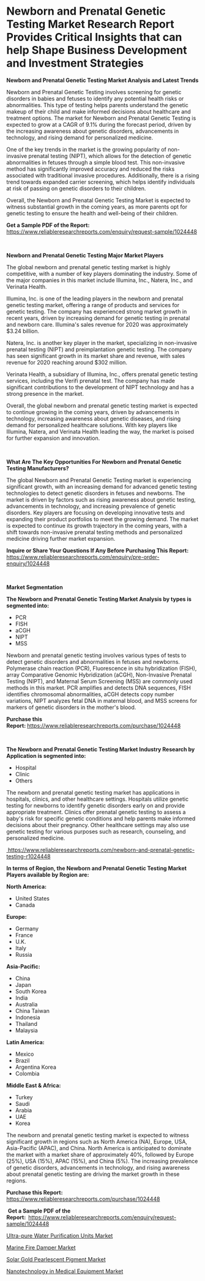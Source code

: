<p><h1>Newborn and Prenatal Genetic Testing Market Research Report Provides Critical Insights that can help Shape Business Development and Investment Strategies</h1></p><p><strong>Newborn and Prenatal Genetic Testing Market Analysis and Latest Trends</strong></p>
<p><p>Newborn and Prenatal Genetic Testing involves screening for genetic disorders in babies and fetuses to identify any potential health risks or abnormalities. This type of testing helps parents understand the genetic makeup of their child and make informed decisions about healthcare and treatment options. The market for Newborn and Prenatal Genetic Testing is expected to grow at a CAGR of 9.1% during the forecast period, driven by the increasing awareness about genetic disorders, advancements in technology, and rising demand for personalized medicine.</p><p>One of the key trends in the market is the growing popularity of non-invasive prenatal testing (NIPT), which allows for the detection of genetic abnormalities in fetuses through a simple blood test. This non-invasive method has significantly improved accuracy and reduced the risks associated with traditional invasive procedures. Additionally, there is a rising trend towards expanded carrier screening, which helps identify individuals at risk of passing on genetic disorders to their children.</p><p>Overall, the Newborn and Prenatal Genetic Testing Market is expected to witness substantial growth in the coming years, as more parents opt for genetic testing to ensure the health and well-being of their children.</p></p>
<p><strong>Get a Sample PDF of the Report:&nbsp;</strong> <a href="https://www.reliableresearchreports.com/enquiry/request-sample/1024448">https://www.reliableresearchreports.com/enquiry/request-sample/1024448</a></p>
<p>&nbsp;</p>
<p><strong>Newborn and Prenatal Genetic Testing Major Market Players</strong></p>
<p><p>The global newborn and prenatal genetic testing market is highly competitive, with a number of key players dominating the industry. Some of the major companies in this market include Illumina, Inc., Natera, Inc., and Verinata Health.</p><p>Illumina, Inc. is one of the leading players in the newborn and prenatal genetic testing market, offering a range of products and services for genetic testing. The company has experienced strong market growth in recent years, driven by increasing demand for genetic testing in prenatal and newborn care. Illumina's sales revenue for 2020 was approximately $3.24 billion.</p><p>Natera, Inc. is another key player in the market, specializing in non-invasive prenatal testing (NIPT) and preimplantation genetic testing. The company has seen significant growth in its market share and revenue, with sales revenue for 2020 reaching around $302 million.</p><p>Verinata Health, a subsidiary of Illumina, Inc., offers prenatal genetic testing services, including the Verifi prenatal test. The company has made significant contributions to the development of NIPT technology and has a strong presence in the market.</p><p>Overall, the global newborn and prenatal genetic testing market is expected to continue growing in the coming years, driven by advancements in technology, increasing awareness about genetic diseases, and rising demand for personalized healthcare solutions. With key players like Illumina, Natera, and Verinata Health leading the way, the market is poised for further expansion and innovation.</p></p>
<p>&nbsp;</p>
<p><strong>What Are The Key Opportunities For Newborn and Prenatal Genetic Testing Manufacturers?</strong></p>
<p><p>The global Newborn and Prenatal Genetic Testing market is experiencing significant growth, with an increasing demand for advanced genetic testing technologies to detect genetic disorders in fetuses and newborns. The market is driven by factors such as rising awareness about genetic testing, advancements in technology, and increasing prevalence of genetic disorders. Key players are focusing on developing innovative tests and expanding their product portfolios to meet the growing demand. The market is expected to continue its growth trajectory in the coming years, with a shift towards non-invasive prenatal testing methods and personalized medicine driving further market expansion.</p></p>
<p><strong>Inquire or Share Your Questions If Any Before Purchasing This Report:</strong> <a href="https://www.reliableresearchreports.com/enquiry/pre-order-enquiry/1024448">https://www.reliableresearchreports.com/enquiry/pre-order-enquiry/1024448</a></p>
<p>&nbsp;</p>
<p><strong>Market Segmentation</strong></p>
<p><strong>The Newborn and Prenatal Genetic Testing Market Analysis by types is segmented into:</strong></p>
<p><ul><li>PCR</li><li>FISH</li><li>aCGH</li><li>NIPT</li><li>MSS</li></ul></p>
<p><p>Newborn and prenatal genetic testing involves various types of tests to detect genetic disorders and abnormalities in fetuses and newborns. Polymerase chain reaction (PCR), Fluorescence in situ hybridization (FISH), array Comparative Genomic Hybridization (aCGH), Non-Invasive Prenatal Testing (NIPT), and Maternal Serum Screening (MSS) are commonly used methods in this market. PCR amplifies and detects DNA sequences, FISH identifies chromosomal abnormalities, aCGH detects copy number variations, NIPT analyzes fetal DNA in maternal blood, and MSS screens for markers of genetic disorders in the mother's blood.</p></p>
<p><strong>Purchase this Report:&nbsp;</strong><a href="https://www.reliableresearchreports.com/purchase/1024448">https://www.reliableresearchreports.com/purchase/1024448</a></p>
<p>&nbsp;</p>
<p><strong>The Newborn and Prenatal Genetic Testing Market Industry Research by Application is segmented into:</strong></p>
<p><ul><li>Hospital</li><li>Clinic</li><li>Others</li></ul></p>
<p><p>The newborn and prenatal genetic testing market has applications in hospitals, clinics, and other healthcare settings. Hospitals utilize genetic testing for newborns to identify genetic disorders early on and provide appropriate treatment. Clinics offer prenatal genetic testing to assess a baby's risk for specific genetic conditions and help parents make informed decisions about their pregnancy. Other healthcare settings may also use genetic testing for various purposes such as research, counseling, and personalized medicine.</p></p>
<p><a href="https://www.reliableresearchreports.com/newborn-and-prenatal-genetic-testing-r1024448">&nbsp;https://www.reliableresearchreports.com/newborn-and-prenatal-genetic-testing-r1024448</a></p>
<p><strong>In terms of Region, the Newborn and Prenatal Genetic Testing Market Players available by Region are:</strong></p>
<p>
    <p> <strong> North America: </strong>
        <ul>
            <li>United States</li>
            <li>Canada</li>
        </ul>
        </p> 
    <p> <strong> Europe: </strong>
        <ul>
            <li>Germany</li>
            <li>France</li>
            <li>U.K.</li>
            <li>Italy</li>
            <li>Russia</li>
        </ul>
        </p> 
    <p> <strong> Asia-Pacific: </strong>
        <ul>
            <li>China</li>
            <li>Japan</li>
            <li>South Korea</li>
            <li>India</li>
            <li>Australia</li>
            <li>China Taiwan</li>
            <li>Indonesia</li>
            <li>Thailand</li>
            <li>Malaysia</li>
        </ul>
        </p> 
    <p> <strong> Latin America: </strong>
        <ul>
            <li>Mexico</li>
            <li>Brazil</li>
            <li>Argentina Korea</li>
            <li>Colombia</li>
        </ul>
        </p> 
    <p> <strong> Middle East & Africa: </strong>
        <ul>
            <li>Turkey</li>
            <li>Saudi</li>
            <li>Arabia</li>
            <li>UAE</li>
            <li>Korea</li>
        </ul>
    </p>
    </p>
<p><p>The newborn and prenatal genetic testing market is expected to witness significant growth in regions such as North America (NA), Europe, USA, Asia-Pacific (APAC), and China. North America is anticipated to dominate the market with a market share of approximately 40%, followed by Europe (25%), USA (15%), APAC (15%), and China (5%). The increasing prevalence of genetic disorders, advancements in technology, and rising awareness about prenatal genetic testing are driving the market growth in these regions.</p></p>
<p><strong>Purchase this Report: </strong><a href="https://www.reliableresearchreports.com/purchase/1024448">https://www.reliableresearchreports.com/purchase/1024448</a></p>
<p>&nbsp;<strong>Get a Sample PDF of the Report:&nbsp;&nbsp;</strong><a href="https://www.reliableresearchreports.com/enquiry/request-sample/1024448">https://www.reliableresearchreports.com/enquiry/request-sample/1024448</a></p>
<p><strong></strong></p>
<p><p><a href="https://www.linkedin.com/pulse/ultra-pure-water-purification-units-market-report-reveals-00pre">Ultra-pure Water Purification Units Market</a></p><p><a href="https://www.linkedin.com/pulse/marine-fire-damper-market-trends-forecast-competitive-analysis-cyk6f">Marine Fire Damper Market</a></p><p><a href="https://issuu.com/reportprime-2/docs/solar-gold-pearlescent-pigment-market-size-2030.pp">Solar Gold Pearlescent Pigment Market</a></p><p><a href="https://github.com/RickHolmes3/Market-Research-Report-List-4/blob/main/nanotechnology-in-medical-equipment-market.md">Nanotechnology in Medical Equipment Market</a></p></p>